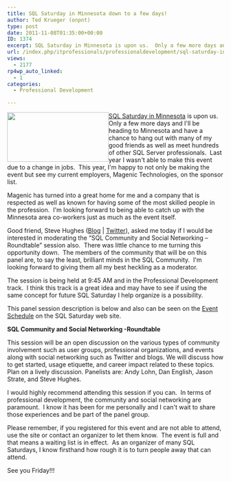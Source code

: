```yaml
---
title: SQL Saturday in Minnesota down to a few days!
author: Ted Krueger (onpnt)
type: post
date: 2011-11-08T01:35:00+00:00
ID: 1374
excerpt: SQL Saturday in Minnesota is upon us.  Only a few more days and I'll be heading to Minnesota and have a chance to hang out with many of my good friends as well as meet hundreds of other SQL Server professionals.  Last year I wasn't able to make this eve&hellip;
url: /index.php/itprofessionals/professionaldevelopment/sql-saturday-in-minnesota-is-here/
views:
  - 2177
rp4wp_auto_linked:
  - 1
categories:
  - Professional Development

---
```

[<img style="float: left;" src="/wp-content/uploads/blogs/DataMgmt/-62.png?mtime=1319638751" alt="" width="236" height="115" />SQL Saturday in Minnesota][1] is upon us.  Only a few more days and I'll be heading to Minnesota and have a chance to hang out with many of my good friends as well as meet hundreds of other SQL Server professionals.  Last year I wasn't able to make this event due to a change in jobs.  This year, I'm happy to not only be making the event but see my current employers, Magenic Technologies, on the sponsor list.

Magenic has turned into a great home for me and a company that is respected as well as known for having some of the most skilled people in the profession.  I'm looking forward to being able to catch up with the Minnesota area co-workers just as much as the event itself.

Good friend, Steve Hughes ([Blog][2] | [Twitter][3]), asked me today if I would be interested in moderating the “SQL Community and Social Networking – Roundtable” session also.  There was little chance to me turning this opportunity down.  The members of the community that will be on this panel are, to say the least, brilliant minds in the SQL Community.  I'm looking forward to giving them all my best heckling as a moderator.

The session is being held at 9:45 AM and in the Professional Development track.  I think this track is a great idea and may have to see if using the same concept for future SQL Saturday I help organize is a possibility.

This panel session description is below and also can be seen on the [Event Schedule][4] on the SQL Saturday web site.

**SQL Community and Social Networking -Roundtable** 

This session will be an open discussion on the various types of community involvement such as user groups, professional organizations, and events along with social networking such as Twitter and blogs. We will discuss how to get started, usage etiquette, and career impact related to these topics. Plan on a lively discussion. Panelists are: Andy Lohn, Dan English, Jason Strate, and Steve Hughes.

I would highly recommend attending this session if you can.  In terms of professional development, the community and social networking are paramount.  I know it has been for me personally and I can't wait to share those experiences and be part of the panel group.

Please remember, if you registered for this event and are not able to attend, use the site or contact an organizer to let them know.  The event is full and that means a waiting list is in effect.  As an organizer of many SQL Saturdays, I know firsthand how rough it is to turn people away that can attend.

See you Friday!!!

 [1]: http://www.sqlsaturday.com/99/eventhome.aspx
 [2]: http://dataonwheels.wordpress.com/
 [3]: http://twitter.com/#%21/DataOnWheels
 [4]: http://www.sqlsaturday.com/99/schedule.aspx